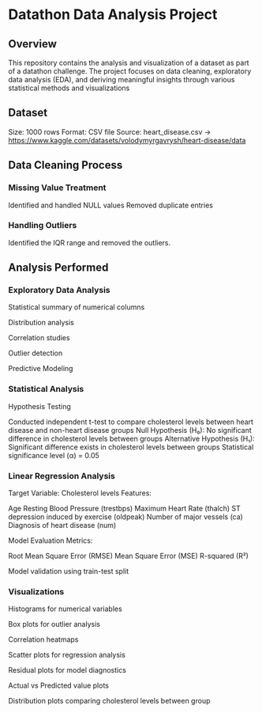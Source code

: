 # Datathon Data Analysis Project
## Overview
This repository contains the analysis and visualization of a  dataset as part of a datathon challenge. The project focuses on data cleaning, exploratory data analysis (EDA), and deriving meaningful insights through various statistical methods and visualizations

## Dataset
Size: 1000 rows
Format: CSV file
Source: heart_disease.csv -> https://www.kaggle.com/datasets/volodymyrgavrysh/heart-disease/data

## Data Cleaning Process

### Missing Value Treatment
Identified and handled NULL values
Removed duplicate entries
### Handling Outliers 
Identified the IQR range and removed the outliers. 

## Analysis Performed

### Exploratory Data Analysis

  Statistical summary of numerical columns
  
  Distribution analysis
  
  Correlation studies
  
  Outlier detection
  
  Predictive Modeling

  
### Statistical Analysis

  Hypothesis Testing
  
  Conducted independent t-test to compare cholesterol levels between heart disease and non-heart disease groups
  Null Hypothesis (H₀): No significant difference in cholesterol levels between groups
  Alternative Hypothesis (H₁): Significant difference exists in cholesterol levels between groups
  Statistical significance level (α) = 0.05

### Linear Regression Analysis

  Target Variable: Cholesterol levels
  Features:
  
  Age
  Resting Blood Pressure (trestbps)
  Maximum Heart Rate (thalch)
  ST depression induced by exercise (oldpeak)
  Number of major vessels (ca)
  Diagnosis of heart disease (num)
  
  
  Model Evaluation Metrics:
  
  Root Mean Square Error (RMSE)
  Mean Square Error (MSE)
  R-squared (R²)
  
  
  Model validation using train-test split

### Visualizations

  Histograms for numerical variables
  
  Box plots for outlier analysis
  
  Correlation heatmaps
  
  Scatter plots for regression analysis
  
  Residual plots for model diagnostics
  
  Actual vs Predicted value plots
  
  Distribution plots comparing cholesterol levels between group
  



